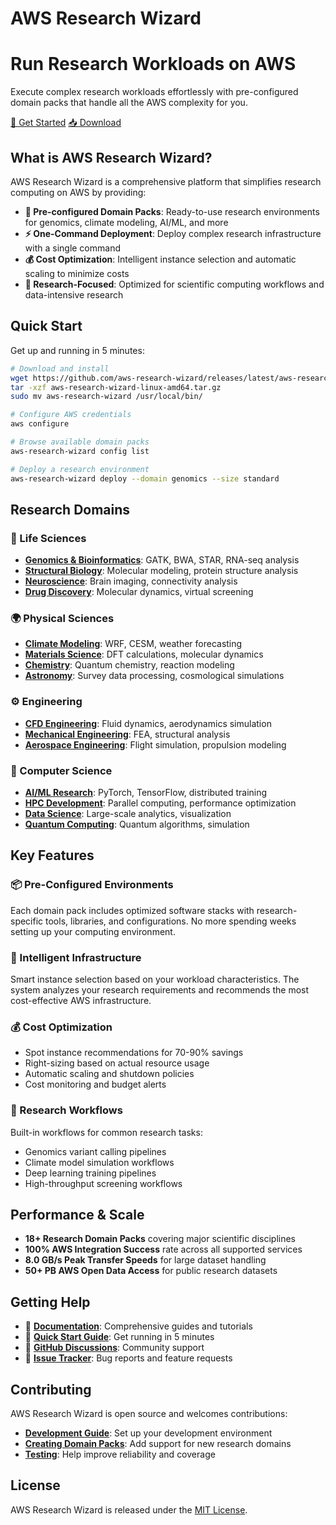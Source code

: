 # AWS Research Wizard

<div class="hero">
  <h1>Run Research Workloads on AWS</h1>
  <p class="hero-subtitle">Execute complex research workloads effortlessly with pre-configured domain packs that handle all the AWS complexity for you.</p>

  <div class="hero-buttons">
    <a href="getting-started/" class="btn btn-primary">🚀 Get Started</a>
    <a href="https://github.com/aws-research-wizard/aws-research-wizard/releases" class="btn btn-secondary">📥 Download</a>
  </div>
</div>

## What is AWS Research Wizard?

AWS Research Wizard is a comprehensive platform that simplifies research computing on AWS by providing:

- **🎯 Pre-configured Domain Packs**: Ready-to-use research environments for genomics, climate modeling, AI/ML, and more
- **⚡ One-Command Deployment**: Deploy complex research infrastructure with a single command
- **💰 Cost Optimization**: Intelligent instance selection and automatic scaling to minimize costs
- **🔬 Research-Focused**: Optimized for scientific computing workflows and data-intensive research

## Quick Start

Get up and running in 5 minutes:

```bash
# Download and install
wget https://github.com/aws-research-wizard/releases/latest/aws-research-wizard-linux-amd64.tar.gz
tar -xzf aws-research-wizard-linux-amd64.tar.gz
sudo mv aws-research-wizard /usr/local/bin/

# Configure AWS credentials
aws configure

# Browse available domain packs
aws-research-wizard config list

# Deploy a research environment
aws-research-wizard deploy --domain genomics --size standard
```

## Research Domains

### 🧬 Life Sciences
- **[Genomics & Bioinformatics](domain-packs/life-sciences/genomics/)**: GATK, BWA, STAR, RNA-seq analysis
- **[Structural Biology](domain-packs/life-sciences/structural-biology/)**: Molecular modeling, protein structure analysis
- **[Neuroscience](domain-packs/life-sciences/neuroscience/)**: Brain imaging, connectivity analysis
- **[Drug Discovery](domain-packs/life-sciences/drug-discovery/)**: Molecular dynamics, virtual screening

### 🌍 Physical Sciences
- **[Climate Modeling](domain-packs/physical-sciences/climate-modeling/)**: WRF, CESM, weather forecasting
- **[Materials Science](domain-packs/physical-sciences/materials-science/)**: DFT calculations, molecular dynamics
- **[Chemistry](domain-packs/physical-sciences/chemistry/)**: Quantum chemistry, reaction modeling
- **[Astronomy](domain-packs/physical-sciences/astronomy/)**: Survey data processing, cosmological simulations

### ⚙️ Engineering
- **[CFD Engineering](domain-packs/engineering/cfd-engineering/)**: Fluid dynamics, aerodynamics simulation
- **[Mechanical Engineering](domain-packs/engineering/mechanical-engineering/)**: FEA, structural analysis
- **[Aerospace Engineering](domain-packs/engineering/aerospace-engineering/)**: Flight simulation, propulsion modeling

### 🤖 Computer Science
- **[AI/ML Research](domain-packs/computer-science/ai-research/)**: PyTorch, TensorFlow, distributed training
- **[HPC Development](domain-packs/computer-science/hpc-development/)**: Parallel computing, performance optimization
- **[Data Science](domain-packs/computer-science/data-science/)**: Large-scale analytics, visualization
- **[Quantum Computing](domain-packs/computer-science/quantum-computing/)**: Quantum algorithms, simulation

## Key Features

### 📦 Pre-Configured Environments
Each domain pack includes optimized software stacks with research-specific tools, libraries, and configurations. No more spending weeks setting up your computing environment.

### 🚀 Intelligent Infrastructure
Smart instance selection based on your workload characteristics. The system analyzes your research requirements and recommends the most cost-effective AWS infrastructure.

### 💰 Cost Optimization
- Spot instance recommendations for 70-90% savings
- Right-sizing based on actual resource usage
- Automatic scaling and shutdown policies
- Cost monitoring and budget alerts

### 🔬 Research Workflows
Built-in workflows for common research tasks:
- Genomics variant calling pipelines
- Climate model simulation workflows
- Deep learning training pipelines
- High-throughput screening workflows

## Performance & Scale

- **18+ Research Domain Packs** covering major scientific disciplines
- **100% AWS Integration Success** rate across all supported services
- **8.0 GB/s Peak Transfer Speeds** for large dataset handling
- **50+ PB AWS Open Data Access** for public research datasets

## Getting Help

- 📖 **[Documentation](getting-started/)**: Comprehensive guides and tutorials
- 🚀 **[Quick Start Guide](getting-started/)**: Get running in 5 minutes
- 💬 **[GitHub Discussions](https://github.com/aws-research-wizard/aws-research-wizard/discussions)**: Community support
- 🐛 **[Issue Tracker](https://github.com/aws-research-wizard/aws-research-wizard/issues)**: Bug reports and feature requests

## Contributing

AWS Research Wizard is open source and welcomes contributions:

- **[Development Guide](contributing/development/)**: Set up your development environment
- **[Creating Domain Packs](contributing/domain-packs/)**: Add support for new research domains
- **[Testing](contributing/testing/)**: Help improve reliability and coverage

## License

AWS Research Wizard is released under the [MIT License](https://github.com/aws-research-wizard/aws-research-wizard/blob/main/LICENSE).
